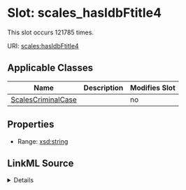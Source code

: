 

# Slot: scales_hasIdbFtitle4




This slot occurs 121785 times.


URI: [scales:hasIdbFtitle4](http://schemas.scales-okn.org/rdf/scales#hasIdbFtitle4)



<!-- no inheritance hierarchy -->





## Applicable Classes

| Name | Description | Modifies Slot |
| --- | --- | --- |
| [ScalesCriminalCase](../classes/ScalesCriminalCase.md) |  |  no  |







## Properties

* Range: [xsd:string](http://www.w3.org/2001/XMLSchema#string)







## LinkML Source

<details>

```yaml
name: scales_hasIdbFtitle4
from_schema: okns:scales-kg
rank: 1000
slot_uri: scales:hasIdbFtitle4
alias: scales_hasIdbFtitle4
domain_of:
- scales_CriminalCase
range: string

```
</details>